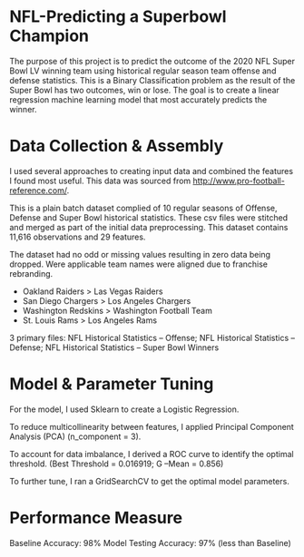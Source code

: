 # NFL-Predicting a Superbowl Champion

The purpose of this project is to predict the outcome of the 2020 NFL Super Bowl LV winning team using historical regular season team offense and defense statistics. This is a Binary Classification problem as the result of the Super Bowl has two outcomes, win or lose. The goal is to create a linear regression machine learning model that most accurately predicts the winner. 

# Data Collection & Assembly 

I used several approaches to creating input data and combined the features I found most useful. This data was sourced from http://www.pro-football-reference.com/. 

This is a plain batch dataset complied of 10 regular seasons of Offense, Defense and Super Bowl historical statistics. These csv files were stitched and merged as part of the initial data preprocessing. This dataset contains 11,616 observations and 29 features. 

The dataset had no odd or missing values resulting in zero data being dropped. Were applicable team names were aligned due to franchise rebranding. 

- Oakland Raiders > Las Vegas Raiders
- San Diego Chargers > Los Angeles Chargers
- Washington Redskins > Washington Football Team
- St. Louis Rams > Los Angeles Rams

3 primary files: NFL Historical Statistics – Offense; NFL Historical Statistics – Defense; NFL Historical Statistics – Super Bowl Winners

# Model & Parameter Tuning

For the model, I used Sklearn to create a Logistic Regression. 

To reduce multicollinearity between features, I applied Principal Component Analysis (PCA) (n_component = 3).

To account for data imbalance, I derived a ROC curve to identify the optimal threshold. (Best Threshold = 0.016919; G –Mean = 0.856)

To further tune, I ran a GridSearchCV to get the optimal model parameters. 

# Performance Measure 

Baseline Accuracy: 98%
Model Testing Accuracy: 97% (less than Baseline)

